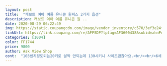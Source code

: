 ```yaml
---
layout: post 
title:  "캐보트 여아 여름 유니콘 원피스 2가지 옵션" 
description: 캐보트 여아 여름 유니콘 원 ..
date: 2020-08-29 06:22:49 
img: https://static.coupangcdn.com/image/vendor_inventory/c570/3ef3e24f2e9800839f1a38098ac857c84a2b782038956ffc15bd74ce5aa8.jpg 
linkUrl: https://link.coupang.com/re/AFFSDP?lptag=AF3600438&subid=ahnPublicAsk&pageKey=1824762698&itemId=3104988827&vendorItemId=71092760622&traceid=V0-113-479dd60d6a8ed9db 
categories: [1004] 
color: FF1744 
price: 9800 
author: Ask View Shop 
cont:  "103센치정도되는20키로 살짝 안되는데 130시키니 사이즈괜찮아요.<br/><br/>6세 공주님 무릎 살짝 덮음<br/>■색상 산뜻하고 유니콘 너무 예쁨<br/>■키 116<br/>겨드랑이 부분이 커서 아래로 내려오지만 별로 티 안나고요<br/>겨드랑이가 살짝 벌어지지만 보기싫지 않고 괜찮음<br/>길이는 무릎살짝덮는정도라 치렁치렁거리지않아서 괜찮아요.<br/><br/>막입히기 좋아요<br/>몸무게 22<br/>소재가 잘 뜯기는 소재임<br/>신축성은 별로 없음<br/>아이가 얼룩말을좋아하는데 핑크유니콘이라 마음에 들었나봐요.<br/><br/>아이가 유니콘 좋아해서 잠옷으로 구매했는데 엄청 좋아합니다<br/>우리집 공주님 완전 좋아하심.<br/><br/>이것만 입어요<br/>키106 몸무게 17키로 120  130 고민하다 130구매했어요<br/>" 
---
```

